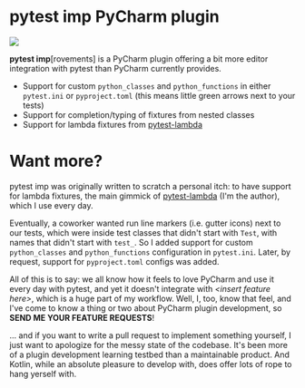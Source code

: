 # pytest imp PyCharm plugin

[![](https://img.shields.io/jetbrains/plugin/d/14202-pytest-imp.svg)](https://plugins.jetbrains.com/plugin/14202-pytest-imp)

**pytest imp**[rovements] is a PyCharm plugin offering a bit more editor integration with pytest than PyCharm currently provides.

 - Support for custom `python_classes` and `python_functions` in either `pytest.ini` or `pyproject.toml` (this means little green arrows next to your tests)
 - Support for completion/typing of fixtures from nested classes
 - Support for lambda fixtures from [pytest-lambda](https://github.com/theY4Kman/pytest-lambda)


# Want more?

pytest imp was originally written to scratch a personal itch: to have support for lambda fixtures, the main gimmick of [pytest-lambda](https://github.com/theY4Kman/pytest-lambda) (I'm the author), which I use every day.

Eventually, a coworker wanted run line markers (i.e. gutter icons) next to our tests, which were inside test classes that didn't start with `Test`, with names that didn't start with `test_`. So I added support for custom `python_classes` and `python_functions` configuration in `pytest.ini`. Later, by request, support for `pyproject.toml` configs was added.

All of this is to say: we all know how it feels to love PyCharm and use it every day with pytest, and yet it doesn't integrate with _&lt;insert feature here&gt;_, which is a huge part of my workflow. Well, I, too, know that feel, and I've come to know a thing or two about PyCharm plugin development, so **SEND ME YOUR FEATURE REQUESTS**!

... and if you want to write a pull request to implement something yourself, I just want to apologize for the messy state of the codebase. It's been more of a plugin development learning testbed than a maintainable product. And Kotlin, while an absolute pleasure to develop with, does offer lots of rope to hang yerself with.

